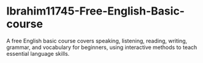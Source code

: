 # Ibrahim11745-Free-English-Basic-course
A free English basic course covers speaking, listening, reading, writing, grammar, and vocabulary for beginners, using interactive methods to teach essential language skills.
